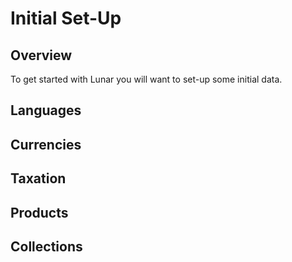 # Initial Set-Up

## Overview
To get started with Lunar you will want to set-up some initial data.

## Languages

## Currencies

## Taxation

## Products

## Collections



